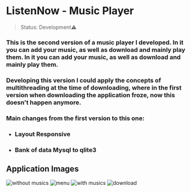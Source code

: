 # ListenNow - Music Player

> Status: Development⚠️

### This is the second version of a music player I developed. In it you can add your music, as well as download and mainly play them. In it you can add your music, as well as download and mainly play them. 

### Developing this version I could apply the concepts of multithreading at the time of downloading, where in the first version when downloading the application froze, now this doesn't happen anymore.
### Main changes from the first version to this one:

- ### Layout Responsive
- ### Bank of data Mysql to qlite3

## Application Images

![without musics](https://user-images.githubusercontent.com/84943777/148810935-5f0f3b7d-6c53-4a60-b511-6f1b56fceba8.PNG)
![menu](https://user-images.githubusercontent.com/84943777/148810976-ade8404c-ab02-4632-b6c8-7990452e3c02.PNG)
![with musics](https://user-images.githubusercontent.com/84943777/148810960-57eb14de-f18e-4a91-b61d-314d92786db5.PNG)
![download](https://user-images.githubusercontent.com/84943777/148810988-6784e33c-475b-4499-a61a-327de7c44598.PNG)
